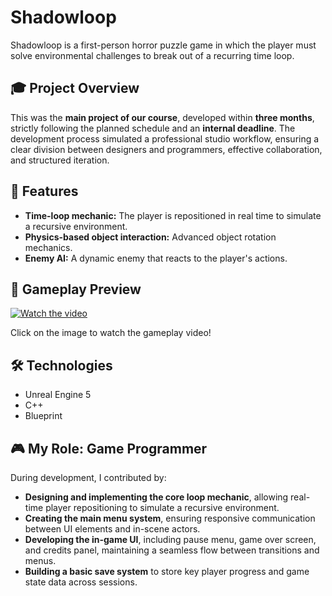 # Shadowloop

Shadowloop is a first-person horror puzzle game in which the player must solve environmental challenges to break out of a recurring time loop.

## 🎓 Project Overview
This was the **main project of our course**, developed within **three months**, strictly following the planned schedule and an **internal deadline**. The development process simulated a professional studio workflow, ensuring a clear division between designers and programmers, effective collaboration, and structured iteration.

## 🌟 Features
- **Time-loop mechanic:** The player is repositioned in real time to simulate a recursive environment.
- **Physics-based object interaction:** Advanced object rotation mechanics.
- **Enemy AI:** A dynamic enemy that reacts to the player's actions.

## 🎥 Gameplay Preview
[![Watch the video](https://img.youtube.com/vi/PIK_5GbT-zk/0.jpg)](https://www.youtube.com/watch?v=PIK_5GbT-zk)

Click on the image to watch the gameplay video!

## 🛠 Technologies
- Unreal Engine 5
- C++
- Blueprint

## 🎮 My Role: Game Programmer
During development, I contributed by:
- **Designing and implementing the core loop mechanic**, allowing real-time player repositioning to simulate a recursive environment.
- **Creating the main menu system**, ensuring responsive communication between UI elements and in-scene actors.
- **Developing the in-game UI**, including pause menu, game over screen, and credits panel, maintaining a seamless flow between transitions and menus.
- **Building a basic save system** to store key player progress and game state data across sessions.
